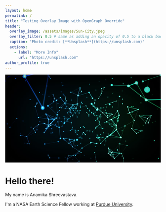 ```yaml
---
layout: home
permalink: /
title: "Testing Overlay Image with OpenGraph Override"
header:
  overlay_image: /assets/images/Sun-City.jpeg
  overlay_filter: 0.5 # same as adding an opacity of 0.5 to a black background
  caption: "Photo credit: [**Unsplash**](https://unsplash.com)"
  actions:
    - label: "More Info"
      url: "https://unsplash.com"
author_profile: true
---
```


![](/assets/images/Networks.jpg)

# Hello there!

My name is Anamika Shreevastava.

I'm a NASA Earth Science Fellow working at [Purdue University](https://www.purdue.edu/).
